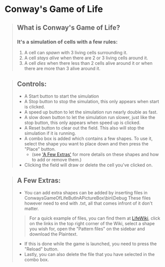 # Conway's Game of Life

> ## What is Conway's Game of Life?
>
> ### It's a simulation of cells with a few rules:
> 1. A cell can *spawn* with 3 living cells surrounding it.
> 2. A cell *stays alive* when there are 2 or 3 living cells around it.
> 3. A cell *dies* when there less than 2 cells alive around it or when there are more than 3 alive around it.

> ## Controls:
> 
> - A Start button to start the simulation
> - A Stop button to stop the simulation, this only appears when start is clicked.
> - A speed up button to let the simulation run nearly double as fast.
> - A slow down button to let the simulation run slower, just like the stop button, this only appears when speed up is clicked.
> - A Reset button to clear out the field. This also will stop the simulation if it is running.
> - A combo box is added which contains a few shapes. To use it, select the shape you want to place down and then press the "Place" button.
>    - (see ['A Few Extras'](#a-few-extras) for more details on these shapes and how to add or remove them.)
> - Clicking the field will draw or delete the cell you've clicked on.


> ## A Few Extras:
>
> - You can add extra shapes can be added by inserting files in ConwaysGameOfLifeButInAPictureBox\bin\Debug
> These files however need to end with .txt, all that comes infront of it don't matter.
>> For a quick example of files, you can find them at [LifeWiki](https://conwaylife.com/wiki "A big website that contains a lot of shapes"), click on the links in the top right corner of the Wiki, select a shape you wish for, open the "Pattern files" on the sidebar and download the Plaintext.
> - If this is done while the game is launched, you need to press the "Reload" button.
> - Lastly, you can also delete the file that you have selected in the combo box.

